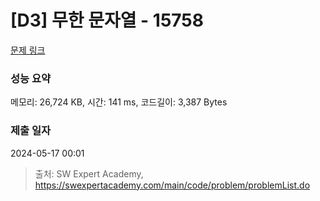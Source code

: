 # [D3] 무한 문자열 - 15758 

[문제 링크](https://swexpertacademy.com/main/code/problem/problemDetail.do?contestProbId=AYP5JmsqcngDFATW) 

### 성능 요약

메모리: 26,724 KB, 시간: 141 ms, 코드길이: 3,387 Bytes

### 제출 일자

2024-05-17 00:01



> 출처: SW Expert Academy, https://swexpertacademy.com/main/code/problem/problemList.do